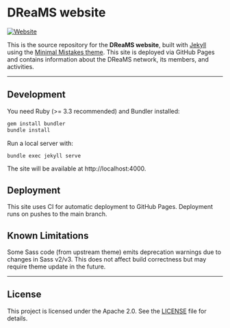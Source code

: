 # DReaMS website

[![Website](https://img.shields.io/website?url=https%3A%2F%2Fdreams-community.github.io&style=flat-square)](https://dreams-community.github.io)

This is the source repository for the **DReaMS website**, built with [Jekyll](https://jekyllrb.com/) using the [Minimal Mistakes theme](https://mmistakes.github.io/minimal-mistakes/). This site is deployed via GitHub Pages and contains information about the DReaMS network, its members, and activities.

---

## Development

You need Ruby (>= 3.3 recommended) and Bundler installed:
```bash
gem install bundler
bundle install
```

Run a local server with:
```bash
bundle exec jekyll serve
```
The site will be available at http://localhost:4000.

## Deployment

This site uses CI for automatic deployment to GitHub Pages. 
Deployment runs on pushes to the main branch.

## Known Limitations

Some Sass code (from upstream theme) emits deprecation warnings due to changes in Sass v2/v3. 
This does not affect build correctness but may require theme update in the future.

---

## License
This project is licensed under the Apache 2.0. See the [LICENSE](LICENSE.txt) file for details.


